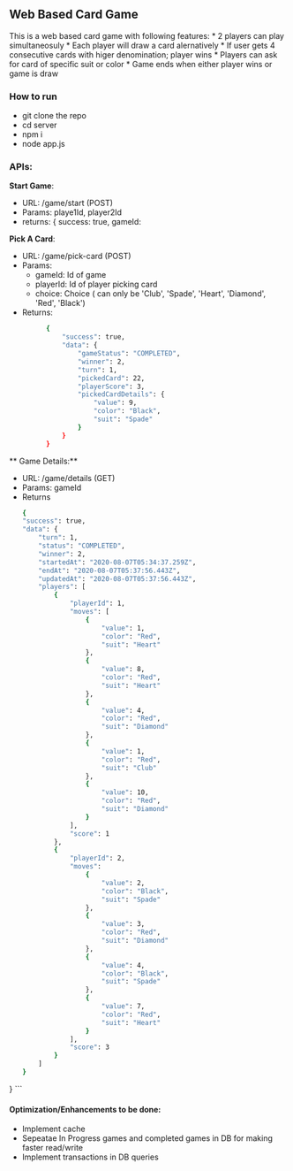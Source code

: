 
## Web Based Card Game

This is a web based card game with following features:
    * 2 players can play simultaneosuly
    * Each player will draw a card alernatively
    * If user gets 4 consecutive cards with higer denomination; player wins
    * Players can ask for card of specific suit or color
    * Game ends when either player wins or game is draw

### How to run
- git clone the repo
- cd server
- npm i
- node app.js


### APIs:

**Start Game**:
- URL: /game/start (POST)
- Params: playe1Id, player2Id
- returns: { success: true, gameId: <new Games Id>

**Pick A Card**:
- URL: /game/pick-card (POST)
- Params:
    - gameId: Id of game
    - playerId: Id of player picking card
    - choice: Choice ( can only be 'Club', 'Spade', 'Heart', 'Diamond', 'Red', 'Black')
- Returns: 
  ```sh
        {
            "success": true,
            "data": {
                "gameStatus": "COMPLETED",
                "winner": 2,
                "turn": 1,
                "pickedCard": 22,
                "playerScore": 3,
                "pickedCardDetails": {
                    "value": 9,
                    "color": "Black",
                    "suit": "Spade"
                }
            }
        }
    ```
    
** Game Details:**
- URL: /game/details (GET)
- Params: gameId
- Returns
    ```sh
    {
    "success": true,
    "data": {
        "turn": 1,
        "status": "COMPLETED",
        "winner": 2,
        "startedAt": "2020-08-07T05:34:37.259Z",
        "endAt": "2020-08-07T05:37:56.443Z",
        "updatedAt": "2020-08-07T05:37:56.443Z",
        "players": [
            {
                "playerId": 1,
                "moves": [
                    {
                        "value": 1,
                        "color": "Red",
                        "suit": "Heart"
                    },
                    {
                        "value": 8,
                        "color": "Red",
                        "suit": "Heart"
                    },
                    {
                        "value": 4,
                        "color": "Red",
                        "suit": "Diamond"
                    },
                    {
                        "value": 1,
                        "color": "Red",
                        "suit": "Club"
                    },
                    {
                        "value": 10,
                        "color": "Red",
                        "suit": "Diamond"
                    }
                ],
                "score": 1
            },
            {
                "playerId": 2,
                "moves": 
                    {
                        "value": 2,
                        "color": "Black",
                        "suit": "Spade"
                    },
                    {
                        "value": 3,
                        "color": "Red",
                        "suit": "Diamond"
                    },
                    {
                        "value": 4,
                        "color": "Black",
                        "suit": "Spade"
                    },
                    {
                        "value": 7,
                        "color": "Red",
                        "suit": "Heart"
                    }
                ],
                "score": 3
            }
        ]
    }
}
    ```
    



#### Optimization/Enhancements to be done:
- Implement cache
- Sepeatae In Progress games and completed games in DB for making faster read/write 
- Implement transactions in DB queries